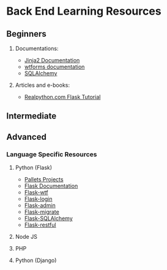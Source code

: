 # Back End Learning Resources

## Beginners

1. Documentations:

    - [Jinja2 Documentation](https://jinja.palletsprojects.com/)
    - [wtforms documentation](https://wtforms.readthedocs.io/)
    - [SQLAlchemy](https://docs.sqlalchemy.org/)


2. Articles and e-books:

    - [Realpython.com Flask Tutorial](https://realpython.com/tutorials/flask/)

## Intermediate

## Advanced


### Language Specific Resources

1. Python (Flask)

    - [Pallets Projects](https://palletsprojects.com/)
    - [Flask Documentation](https://flask.palletsprojects.com/)
    - [Flask-wtf](https://flask-wtf.readthedocs.io/)
    - [Flask-login](https://flask-login.readthedocs.io/en/latest/)
    - [Flask-admin](https://flask-admin.readthedocs.io/en/latest/)
    - [Flask-migrate](https://flask-migrate.readthedocs.io/)
    - [Flask-SQLAlchemy](https://flask-sqlalchemy.palletsprojects.com/)
    - [Flask-restful](https://flask-restful.readthedocs.io)


2. Node JS


3. PHP


2. Python (Django)


